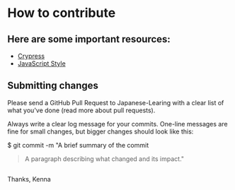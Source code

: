 # How to contribute

## Here are some important resources:
- [Crypress](https://www.cypress.io/)
- [JavaScript Style](https://google.github.io/styleguide/jsguide.html)

## Submitting changes
Please send a GitHub Pull Request to Japanese-Learing with a clear list of what you've done (read more about pull requests).

Always write a clear log message for your commits. One-line messages are fine for small changes, but bigger changes should look like this:

$ git commit -m "A brief summary of the commit
> 
> A paragraph describing what changed and its impact."
##

Thanks, 
Kenna
